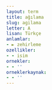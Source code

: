 ```yaml
---
layout: term
title: ağılama
slug: agilama
letter: A
lisan: Türkçe
anlamlar:
- ► zehirleme
ozellikler:
- - isim
ornekler:
- - ''
orneklerkaynak:
- - ''
---
```

